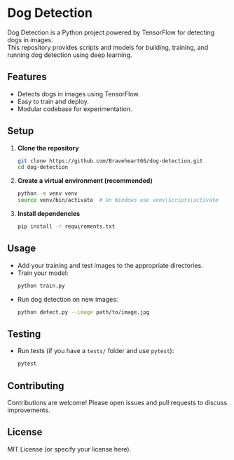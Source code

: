 # Dog Detection

Dog Detection is a Python project powered by TensorFlow for detecting dogs in images.  
This repository provides scripts and models for building, training, and running dog detection using deep learning.

## Features

- Detects dogs in images using TensorFlow.
- Easy to train and deploy.
- Modular codebase for experimentation.

## Setup

1. **Clone the repository**
    ```bash
    git clone https://github.com/Braveheart66/dog-detection.git
    cd dog-detection
    ```
2. **Create a virtual environment (recommended)**
    ```bash
    python -m venv venv
    source venv/bin/activate  # On Windows use venv\Scripts\activate
    ```
3. **Install dependencies**
    ```bash
    pip install -r requirements.txt
    ```

## Usage

- Add your training and test images to the appropriate directories.
- Train your model:
    ```bash
    python train.py
    ```
- Run dog detection on new images:
    ```bash
    python detect.py --image path/to/image.jpg
    ```

## Testing

- Run tests (if you have a `tests/` folder and use `pytest`):
    ```bash
    pytest
    ```

## Contributing

Contributions are welcome! Please open issues and pull requests to discuss improvements.

## License

MIT License (or specify your license here).
